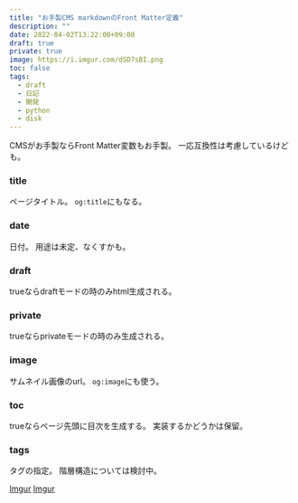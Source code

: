 ```yaml
---
title: "お手製CMS markdownのFront Matter定義"
description: ""
date: 2022-04-02T13:22:00+09:00
draft: true
private: true
image: https://i.imgur.com/dSD7sBI.png
toc: false
tags:
  - draft
  - 日記
  - 開発
  - python
  - disk
---
```


CMSがお手製ならFront Matter変数もお手製。
一応互換性は考慮しているけども。

### title

ページタイトル。
`og:title`にもなる。

### date

日付。
用途は未定、なくすかも。

### draft

trueならdraftモードの時のみhtml生成される。

### private

trueならprivateモードの時のみ生成される。

### image

サムネイル画像のurl。
`og:image`にも使う。

### toc

trueならページ先頭に目次を生成する。
実装するかどうかは保留。

### tags

タグの指定。
階層構造については検討中。


[Imgur](https://imgur.com/dSD7sBI)
[Imgur](https://i.imgur.com/dSD7sBI.png)
